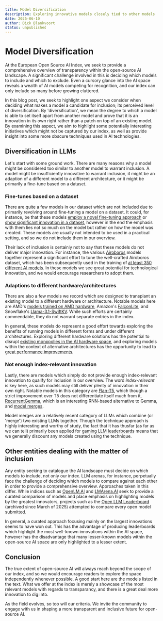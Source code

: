 ```yaml
---
title: Model Diversification
description: Exploring innovative models closely tied to other models
date: 2025-06-10
author: Dick Blankvoort
status: unpublished
---
```

# Model Diversification
<author :author="author"></author>
<date :date="date"></date>

<!-- Deprecated for now. Barring any changes can be removed after 2025/07/01 -->

At the European Open Source AI Index, we seek to provide a comprehensive overview of transparency within the open-source AI landscape. A significant challenge involved in this is deciding which models to include and which to exclude. Even a cursory glance into the AI space reveals a wealth of AI models competing for recognition, and our index can only include so many before growing cluttered.

In this blog post, we seek to highlight one aspect we consider when deciding what makes a model a candidate for inclusion; its perceived level of diversification. By 'diversification', we mean the degree to which a model is able to set itself apart from another model and prove that it is an innovation in its own right rather than a patch on top of an existing model. By examining this aspect, we aim to highlight some potentially interesting initiatives which might not be captured by our index, as well as provide insight into some more obscure techniques used in AI technologies.

## Diversification in LLMs
Let's start with some ground work. There are many reasons why a model might be considered too similar to another model to warrant inclusion. A model might be insufficiently innovative to warrant inclusion, it might be an adaption of a different model to a different architecture, or it might be primarily a fine-tune based on a dataset.

### Fine-tunes based on a dataset
There are quite a few models in our dataset which are not included due to primarily revolving around fine-tuning a model on a dataset. It could, for instance, be that these models [employ a novel fine-tuning approach](https://huggingface.co/ernie-research/HH-RLHF-Gemma-2B-MA-PPO-Fixed5) or [show significant innovation in a dataset](https://huggingface.co/OFA-Sys/OccuLLaMA-7B), however in the end the emphasis with them lies not so much on the model but rather on how the model was created. These models are usually not intended to be used in a practical setting, and so we do not include them in our overview.

Their lack of inclusion is certainly not to say that these models do not deliver major innovation. For instance, the various [Airoboros](https://huggingface.co/jondurbin/airoboros-110b-3.3) models together represent a significant effort to tune the well-crafted Airoboros dataset, which has been subsequently used in the training of [at least 350 different AI models](https://huggingface.co/models?dataset=dataset:jondurbin/airoboros-3.2). In these models we see great potential for technological innovation, and we would encourage researchers to adopt them.

### Adaptions to different hardware/architectures
There are also a few models we record which are designed to transplant an existing model to a different hardware or architecture. Notable models here are AMD's [models trained on AMD hardware](https://huggingface.co/amd/AMD-OLMo-1B-SFT-DPO), Amazon's [FalconLite](https://huggingface.co/amazon/FalconLite), and Snowflake's [Llama-3.1-SwiftKV](https://huggingface.co/Snowflake/Llama-3.1-SwiftKV-8B-Instruct). While such efforts are certainly commendable, they do not warrant separate entries in the index.

In general, these models do represent a good effort towards exploring the benefits of running models in different forms and under different architectures. Exploring different hardware solutions has the potential to disrupt [existing monopolies in the AI hardware space](https://www.bloomberg.com/news/features/2025-03-20/are-ai-monopolies-here-to-stay-nvidia-and-the-future-of-ai-chips), and exploring models within the context of alternative architectures has the opportunity to lead to [great performance improvements](https://huggingface.co/Snowflake/Arctic-LSTM-Speculator-Llama-3.1-8B-Instruct).

### Not enough index-relevant innovation
Lastly, there are models which simply do not provide enough index-relevant innovation to qualify for inclusion in our overview. The word _index-relevant_ is key here, as such models may still deliver plenty of innovation in their own right. Notable models in this category are [Flan-T5](https://huggingface.co/google/flan-t5-xxl), which though a strict improvement over T5 does not differentiate itself much from it, [RecurrentGemma](https://huggingface.co/google/recurrentgemma-9b-it), which is an interesting RNN-based alternative to Gemma, and [model merges](https://huggingface.co/blog/mlabonne/merge-models).

Model merges are a relatively recent category of LLMs which combine (or 'merge') two existing LLMs together. Though the technique approach is highly interesting and worthy of study, the fact that it has thusfar (as far as we can tell) primarily been applied for [gaming LLM leaderboards](https://huggingface.co/spaces/open-llm-leaderboard/open_llm_leaderboard) means that we generally discount any models created using the technique.

## Other entities dealing with the matter of inclusion
Any entity seeking to catalogue the AI landscape must decide on which models to include, not only our index. LLM arenas, for instance, perpetually face the challenge of deciding which models to compare against each other in order to provide a comprehensive overview. Approaches taken in this differ. While indices such as [OpenLM.AI](https://openlm.ai/chatbot-arena/) and [LMArena.AI](https://lmarena.ai/) seek to provide a curated comparison of models and place emphasis on highlighting models by the greatest innovators, projects such as the [Open LLM Leaderboard](https://huggingface.co/spaces/open-llm-leaderboard/open_llm_leaderboard#/) (archived since March of 2025) attempted to compare every open model submitted.

In general, a curated approach focusing mainly on the largest innovations seems to have won out. This has the advantage of producing leaderboards which highlight the most well-known innovations within the AI space, however has the disadvantage that many lesser-known models within the open-source AI space are only highlighted to a lesser extent.

## Conclusion
The true extent of open-source AI will always reach beyond the scope of our index, and so we would encourage readers to explore the space independently whenever possible. A good start here are the models listed in the text. What we offer at the index is merely a showcase of the most relevant models with regards to transparancy, and there is a great deal more innovation to dig into.

As the field evolves, so too will our criteria. We invite the community to engage with us in shaping a more transparent and inclusive future for open-source AI.
